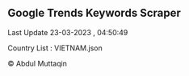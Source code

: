 

## Google Trends Keywords Scraper 
 
Last Update 23-03-2023 , 04:50:49

Country List :
VIETNAM.json



© Abdul Muttaqin 
